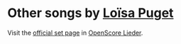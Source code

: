 
# Other songs by [Loïsa Puget](..)

Visit the [official set page] in [OpenScore Lieder].

[official set page]: https://musescore.com/openscore-lieder-corpus/sets/5107695
[OpenScore Lieder]: https://musescore.com/openscore-lieder-corpus
